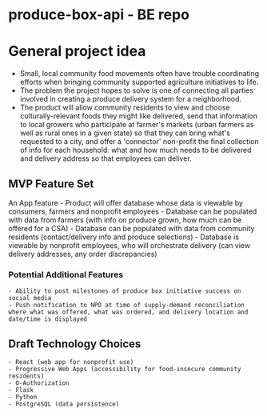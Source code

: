 # produce-box-api - BE repo

# General project idea
- Small, local community food movements often have trouble coordinating efforts when bringing community supported agriculture initiatives to life. 
- The problem the project hopes to solve is one of connecting all parties involved in creating a produce delivery system for a neighborhood. 
- The product will allow community residents to view and choose culturally-relevant foods they might like delivered, send that information to local growers who participate at farmer's markets (urban farmers as well as rural ones in a given state) so that they can bring what's requested to a city, and offer a 'connector' non-profit the final collection of info for each household: what and how much needs to be delivered and delivery address so that employees can deliver.

## MVP Feature Set

An App feature
    - Product will offer database whose data is viewable by consumers, farmers and nonprofit employees
    - Database can be populated with data from farmers (with info on produce grown, how much can be offered for a CSA)
    - Database can be populated with data from community residents (contact/delivery info and produce selections)
    - Database is viewable by nonprofit employees, who will orchestrate delivery (can view delivery addresses, any order discrepancies)

### Potential Additional Features
    - Ability to post milestones of produce box initiative success on social media
    - Push notification to NPO at time of supply-demand reconciliation where what was offered, what was ordered, and delivery location and date/time is displayed 

## Draft Technology Choices
    - React (web app for nonprofit use)
    - Progressive Web Apps (accessibility for food-insecure community residents)
    - O-Authorization
    - Flask
    - Python
    - PostgreSQL (data persistence)
